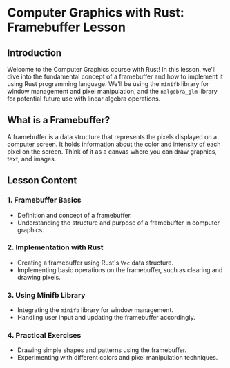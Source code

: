 # Computer Graphics with Rust: Framebuffer Lesson

## Introduction

Welcome to the Computer Graphics course with Rust! In this lesson, we'll dive into the fundamental concept of a framebuffer and how to implement it using Rust programming language. We'll be using the `minifb` library for window management and pixel manipulation, and the `nalgebra_glm` library for potential future use with linear algebra operations.

## What is a Framebuffer?

A framebuffer is a data structure that represents the pixels displayed on a computer screen. It holds information about the color and intensity of each pixel on the screen. Think of it as a canvas where you can draw graphics, text, and images.

## Lesson Content

### 1. Framebuffer Basics
- Definition and concept of a framebuffer.
- Understanding the structure and purpose of a framebuffer in computer graphics.

### 2. Implementation with Rust
- Creating a framebuffer using Rust's `Vec` data structure.
- Implementing basic operations on the framebuffer, such as clearing and drawing pixels.

### 3. Using Minifb Library
- Integrating the `minifb` library for window management.
- Handling user input and updating the framebuffer accordingly.

### 4. Practical Exercises
- Drawing simple shapes and patterns using the framebuffer.
- Experimenting with different colors and pixel manipulation techniques.

